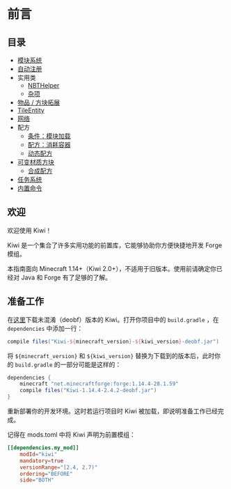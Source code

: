 # 前言

## 目录

* [模块系统](module.md)
* [自动注册](registry.md)
* 实用类
  * [NBTHelper](utils/nbthelper.md)
  * [杂项](utils/util.md)
* [物品 / 方块拓展](item-block.md)
* [TileEntity](tileentity.md)
* [网络](network.md)
* 配方
  * [条件：模块加载](recipe/module-loaded.md)
  * [配方：消耗容器](recipe/no-containers.md)
  * [动态配方](recipe/dynamic.md)
* [可变材质方块](textureable/README.md)
  * [合成配方](textureable/crafting.md)
* [任务系统](schedule.md)
* [内置命令](command.md)

## 欢迎

欢迎使用 Kiwi！

Kiwi 是一个集合了许多实用功能的前置库，它能够协助你方便快捷地开发 Forge 模组。

本指南面向 Minecraft 1.14+（Kiwi 2.0+），不适用于旧版本。使用前请确定你已经对 Java 和 Forge 有了足够的了解。

## 准备工作

在[这里](https://www.curseforge.com/minecraft/mc-mods/kiwi/files)下载未混淆（deobf）版本的 Kiwi。打开你项目中的 `build.gradle` ，在 `dependencies` 中添加一行：

```groovy
compile files("Kiwi-${minecraft_version}-${kiwi_version}-deobf.jar")
```

将 `${minecraft_version}` 和 `${kiwi_version}` 替换为下载到的版本后，此时你的 `build.gradle` 的一部分可能是这样的：

```groovy
dependencies {
    minecraft "net.minecraftforge:forge:1.14.4-28.1.59"
	compile files("Kiwi-1.14.4-2.4.2-deobf.jar")
}
```

重新部署你的开发环境。这时若运行项目时 Kiwi 被加载，即说明准备工作已经完成。

记得在 mods.toml 中将 Kiwi 声明为前置模组：

```toml
[[dependencies.my_mod]]
    modId="kiwi"
    mandatory=true
    versionRange="[2.4, 2.7)"
    ordering="BEFORE"
    side="BOTH"
```
